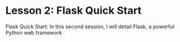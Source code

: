 # Lesson 2: Flask Quick Start

Flask Quick Start: In this second session, I will detail Flask, a powerful Python web framework
